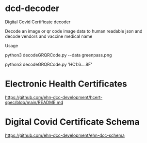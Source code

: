 # dcd-decoder
Digital Covid Certificate decoder

Decode an image or qr code image data to human readable json and decode vendors and vaccine medical name

Usage

python3 decodeGRQRCode.py --data greenpass.png

python3 decodeGRQRCode.py 'HC1:6....8F'

# Electronic Health Certificates
https://github.com/ehn-dcc-development/hcert-spec/blob/main/README.md

# Digital Covid Certificate Schema
https://github.com/ehn-dcc-development/ehn-dcc-schema
